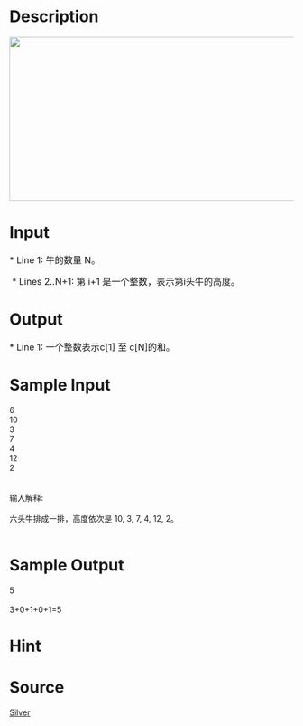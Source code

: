 
# Description

<div class="content"><p><img height="290" width="1078" alt="" src="/source/bzoj/1660/img/aHR0cHM6Ly9seWRzeS5jb20vSnVkZ2VPbmxpbmUvdXBsb2FkLzIwMTQwMS9hZig5KS5qcGc=.jpg"/></p></div>

# Input

<div class="content"><p><span style="font-size: medium">* Line 1: 牛的数量 N。</span></p>
<p><span style="font-size: medium"> * Lines 2..N+1: 第 i+1 是一个整数，表示第i头牛的高度。</span></p></div>

# Output

<div class="content"><p><span style="font-size: medium">* Line 1: 一个整数表示c[1] 至 c[N]的和。 </span></p></div>

# Sample Input

<div class="content"><span class="sampledata">6<br/>
10<br/>
3<br/>
7<br/>
4<br/>
12<br/>
2<br/>
<br/>
<br/>
输入解释:<br/>
<br/>
六头牛排成一排，高度依次是 10, 3, 7, 4, 12, 2。<br/>
<br/>
</span></div>

# Sample Output

<div class="content"><span class="sampledata">5<br/>
<br/>
3+0+1+0+1=5</span></div>

# Hint

<div class="content"><p></p></div>

# Source

<div class="content"><p><a href="problemset.php?search=Silver">Silver</a></p></div>

